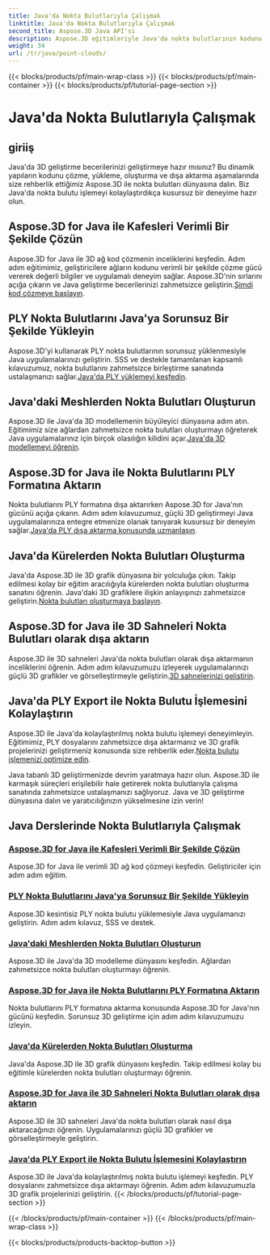 ```yaml
---
title: Java'da Nokta Bulutlarıyla Çalışmak
linktitle: Java'da Nokta Bulutlarıyla Çalışmak
second_title: Aspose.3D Java API'si
description: Aspose.3D eğitimleriyle Java'da nokta bulutlarının kodunu zahmetsizce çözün, yükleyin, oluşturun, dışa aktarın ve kolaylaştırın. 3D geliştirme becerilerinizi adım adım geliştirin.
weight: 34
url: /tr/java/point-clouds/
---
```


{{< blocks/products/pf/main-wrap-class >}}
{{< blocks/products/pf/main-container >}}
{{< blocks/products/pf/tutorial-page-section >}}

# Java'da Nokta Bulutlarıyla Çalışmak


## giriiş

Java'da 3D geliştirme becerilerinizi geliştirmeye hazır mısınız? Bu dinamik yapıların kodunu çözme, yükleme, oluşturma ve dışa aktarma aşamalarında size rehberlik ettiğimiz Aspose.3D ile nokta bulutları dünyasına dalın. Biz Java'da nokta bulutu işlemeyi kolaylaştırdıkça kusursuz bir deneyime hazır olun.

## Aspose.3D for Java ile Kafesleri Verimli Bir Şekilde Çözün
 Aspose.3D for Java ile 3D ağ kod çözmenin inceliklerini keşfedin. Adım adım eğitimimiz, geliştiricilere ağların kodunu verimli bir şekilde çözme gücü vererek değerli bilgiler ve uygulamalı deneyim sağlar. Aspose.3D'nin sırlarını açığa çıkarın ve Java geliştirme becerilerinizi zahmetsizce geliştirin.[Şimdi kod çözmeye başlayın](./decode-meshes-java/).

## PLY Nokta Bulutlarını Java'ya Sorunsuz Bir Şekilde Yükleyin
 Aspose.3D'yi kullanarak PLY nokta bulutlarının sorunsuz yüklenmesiyle Java uygulamalarınızı geliştirin. SSS ve destekle tamamlanan kapsamlı kılavuzumuz, nokta bulutlarını zahmetsizce birleştirme sanatında ustalaşmanızı sağlar.[Java'da PLY yüklemeyi keşfedin](./load-ply-point-clouds-java/).

## Java'daki Meshlerden Nokta Bulutları Oluşturun
Aspose.3D ile Java'da 3D modellemenin büyüleyici dünyasına adım atın. Eğitimimiz size ağlardan zahmetsizce nokta bulutları oluşturmayı öğreterek Java uygulamalarınız için birçok olasılığın kilidini açar.[Java'da 3D modellemeyi öğrenin](./create-point-clouds-java/).

## Aspose.3D for Java ile Nokta Bulutlarını PLY Formatına Aktarın
 Nokta bulutlarını PLY formatına dışa aktarırken Aspose.3D for Java'nın gücünü açığa çıkarın. Adım adım kılavuzumuz, güçlü 3D geliştirmeyi Java uygulamalarınıza entegre etmenize olanak tanıyarak kusursuz bir deneyim sağlar.[Java'da PLY dışa aktarma konusunda uzmanlaşın](./export-point-clouds-ply-java/).

## Java'da Kürelerden Nokta Bulutları Oluşturma
 Java'da Aspose.3D ile 3D grafik dünyasına bir yolculuğa çıkın. Takip edilmesi kolay bir eğitim aracılığıyla kürelerden nokta bulutları oluşturma sanatını öğrenin. Java'daki 3D grafiklere ilişkin anlayışınızı zahmetsizce geliştirin.[Nokta bulutları oluşturmaya başlayın](./generate-point-clouds-spheres-java/).

## Aspose.3D for Java ile 3D Sahneleri Nokta Bulutları olarak dışa aktarın
Aspose.3D ile 3D sahneleri Java'da nokta bulutları olarak dışa aktarmanın inceliklerini öğrenin. Adım adım kılavuzumuzu izleyerek uygulamalarınızı güçlü 3D grafikler ve görselleştirmeyle geliştirin.[3D sahnelerinizi geliştirin](./export-3d-scenes-point-clouds-java/).

## Java'da PLY Export ile Nokta Bulutu İşlemesini Kolaylaştırın
 Aspose.3D ile Java'da kolaylaştırılmış nokta bulutu işlemeyi deneyimleyin. Eğitimimiz, PLY dosyalarını zahmetsizce dışa aktarmanız ve 3D grafik projelerinizi geliştirmeniz konusunda size rehberlik eder.[Nokta bulutu işlemenizi optimize edin](./ply-export-point-clouds-java/).

Java tabanlı 3D geliştirmenizde devrim yaratmaya hazır olun. Aspose.3D ile karmaşık süreçleri erişilebilir hale getirerek nokta bulutlarıyla çalışma sanatında zahmetsizce ustalaşmanızı sağlıyoruz. Java ve 3D geliştirme dünyasına dalın ve yaratıcılığınızın yükselmesine izin verin!
## Java Derslerinde Nokta Bulutlarıyla Çalışmak
### [Aspose.3D for Java ile Kafesleri Verimli Bir Şekilde Çözün](./decode-meshes-java/)
Aspose.3D for Java ile verimli 3D ağ kod çözmeyi keşfedin. Geliştiriciler için adım adım eğitim.
### [PLY Nokta Bulutlarını Java'ya Sorunsuz Bir Şekilde Yükleyin](./load-ply-point-clouds-java/)
Aspose.3D kesintisiz PLY nokta bulutu yüklemesiyle Java uygulamanızı geliştirin. Adım adım kılavuz, SSS ve destek.
### [Java'daki Meshlerden Nokta Bulutları Oluşturun](./create-point-clouds-java/)
Aspose.3D ile Java'da 3D modelleme dünyasını keşfedin. Ağlardan zahmetsizce nokta bulutları oluşturmayı öğrenin.
### [Aspose.3D for Java ile Nokta Bulutlarını PLY Formatına Aktarın](./export-point-clouds-ply-java/)
Nokta bulutlarını PLY formatına aktarma konusunda Aspose.3D for Java'nın gücünü keşfedin. Sorunsuz 3D geliştirme için adım adım kılavuzumuzu izleyin.
### [Java'da Kürelerden Nokta Bulutları Oluşturma](./generate-point-clouds-spheres-java/)
Java'da Aspose.3D ile 3D grafik dünyasını keşfedin. Takip edilmesi kolay bu eğitimle kürelerden nokta bulutları oluşturmayı öğrenin.
### [Aspose.3D for Java ile 3D Sahneleri Nokta Bulutları olarak dışa aktarın](./export-3d-scenes-point-clouds-java/)
Aspose.3D ile 3D sahneleri Java'da nokta bulutları olarak nasıl dışa aktaracağınızı öğrenin. Uygulamalarınızı güçlü 3D grafikler ve görselleştirmeyle geliştirin.
### [Java'da PLY Export ile Nokta Bulutu İşlemesini Kolaylaştırın](./ply-export-point-clouds-java/)
Aspose.3D ile Java'da kolaylaştırılmış nokta bulutu işlemeyi keşfedin. PLY dosyalarını zahmetsizce dışa aktarmayı öğrenin. Adım adım kılavuzumuzla 3D grafik projelerinizi geliştirin.
{{< /blocks/products/pf/tutorial-page-section >}}

{{< /blocks/products/pf/main-container >}}
{{< /blocks/products/pf/main-wrap-class >}}

{{< blocks/products/products-backtop-button >}}
